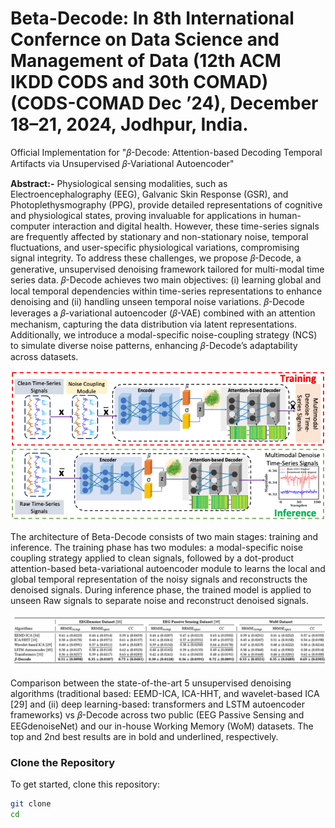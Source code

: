 # Beta-Decode: In 8th International Confernce on Data Science and Management of Data (12th ACM IKDD CODS and 30th COMAD) (CODS-COMAD Dec ’24), December 18–21, 2024, Jodhpur, India.

Official Implementation for "𝛽-Decode: Attention-based Decoding Temporal Artifacts via Unsupervised 𝛽-Variational Autoencoder"



**Abstract:-** Physiological sensing modalities, such as Electroencephalography (EEG), Galvanic Skin Response (GSR), and Photoplethysmography (PPG), provide detailed representations of cognitive and physiological states, proving invaluable for applications in human-computer interaction and digital health. However, these time-series signals
are frequently affected by stationary and non-stationary noise, temporal fluctuations, and user-specific physiological variations, compromising signal integrity. To address these challenges, we propose 𝛽-Decode, a generative, unsupervised denoising framework tailored for multi-modal time series data. 𝛽-Decode achieves two
main objectives: (i) learning global and local temporal dependencies within time-series representations to enhance denoising and (ii) handling unseen temporal noise variations. 𝛽-Decode leverages a 𝛽-variational autoencoder (𝛽-VAE) combined with an attention mechanism, capturing the data distribution via latent representations. Additionally, we introduce a modal-specific noise-coupling strategy (NCS) to simulate diverse noise patterns, enhancing 𝛽-Decode’s adaptability across datasets.

![Beta-Decode Framework](Beta_Decode.png)

The architecture of Beta-Decode consists of two main stages: training and inference. The training phase has two modules: a modal-specific noise coupling strategy applied to clean signals, followed by a dot-product attention-based beta-variational autoencoder module to learns the local and global temporal representation of the noisy signals and reconstructs the denoised signals. During inference phase, the trained model is applied to unseen Raw signals to separate noise and reconstruct denoised signals.

![Result](result.png)

Comparison between the state-of-the-art 5 unsupervised denoising algorithms (traditional based: EEMD-ICA, ICA-HHT, and wavelet-based ICA [29] and (ii) deep learning-based: transformers and LSTM autoencoder frameworks) vs 𝛽-Decode across two public (EEG Passive Sensing and EEGdenoiseNet) and our in-house Working Memory (WoM) datasets. The top and 2nd best results are in bold and underlined, respectively. 

### Clone the Repository

To get started, clone this repository:

```bash
git clone 
cd 
